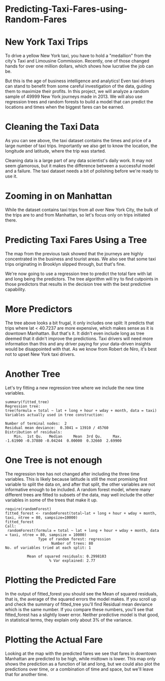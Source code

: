 # Predicting-Taxi-Fares-using-Random-Fares

# New York Taxi Trips
To drive a yellow New York taxi, you have to hold a "medallion" from the city's Taxi and Limousine Commission. Recently, one of those changed hands for over one million dollars, which shows how lucrative the job can be.

But this is the age of business intelligence and analytics! Even taxi drivers can stand to benefit from some careful investigation of the data, guiding them to maximize their profits. In this project, we will analyze a random sample of 49999 New York journeys made in 2013. We will also use regression trees and random forests to build a model that can predict the locations and times when the biggest fares can be earned.

# Cleaning the Taxi Data
As you can see above, the taxi dataset contains the times and price of a large number of taxi trips. Importantly we also get to know the location, the longitude and latitude, where the trip was started.

Cleaning data is a large part of any data scientist's daily work. It may not seem glamorous, but it makes the difference between a successful model and a failure. The taxi dataset needs a bit of polishing before we're ready to use it.

# Zooming in on Manhattan
While the dataset contains taxi trips from all over New York City, the bulk of the trips are to and from Manhattan, so let's focus only on trips initiated there.

# Predicting Taxi Fares Using a Tree
The map from the previous task showed that the journeys are highly concentrated in the business and tourist areas. We also see that some taxi trips originating in Brooklyn slipped through, but that's fine.

We're now going to use a regression tree to predict the total fare with lat and long being the predictors. The tree algorithm will try to find cutpoints in those predictors that results in the decision tree with the best predictive capability.

# More Predictors
The tree above looks a bit frugal, it only includes one split: It predicts that trips where lat < 40.7237 are more expensive, which makes sense as it is downtown Manhattan. But that's it. It didn't even include long as tree deemed that it didn't improve the predictions. Taxi drivers will need more information than this and any driver paying for your data-driven insights would be disappointed with that. As we know from Robert de Niro, it's best not to upset New York taxi drivers.

# Another Tree
Let's try fitting a new regression tree where we include the new time variables.

```
summary(fitted_tree)
Regression tree:
tree(formula = total ~ lat + long + hour + wday + month, data = taxi)
Variables actually used in tree construction:

Number of terminal nodes:  2 
Residual mean deviance:  0.3041 = 13910 / 45760 
Distribution of residuals:
    Min.  1st Qu.   Median     Mean  3rd Qu.     Max. 
-1.61900 -0.37880 -0.04244  0.00000  0.32660  2.69900 
```

# One Tree is not enough
The regression tree has not changed after including the three time variables. This is likely because latitude is still the most promising first variable to split the data on, and after that split, the other variables are not informative enough to be included. A random forest model, where many different trees are fitted to subsets of the data, may well include the other variables in some of the trees that make it up.

````
require(randomForest)
fitted_forest <- randomForest(total~lat + long + hour + wday + month, taxi, ntree = 80, sampsize=10000)
fitted_forest
Call:
 randomForest(formula = total ~ lat + long + hour + wday + month, data = taxi, ntree = 80, sampsize = 10000) 
               Type of random forest: regression
                     Number of trees: 80
No. of variables tried at each split: 1

          Mean of squared residuals: 0.2998103
                    % Var explained: 2.77
 ````          
 
 # Plotting the Predicted Fare
In the output of fitted_forest you should see the Mean of squared residuals, that is, the average of the squared errors the model makes. If you scroll up and check the summary of fitted_tree you'll find Residual mean deviance which is the same number. If you compare these numbers, you'll see that fitted_forest has a slightly lower error. Neither predictive model is that good, in statistical terms, they explain only about 3% of the variance.

# Plotting the Actual Fare
Looking at the map with the predicted fares we see that fares in downtown Manhattan are predicted to be high, while midtown is lower. This map only shows the prediction as a function of lat and long, but we could also plot the predictions over time, or a combination of time and space, but we'll leave that for another time.


                    
